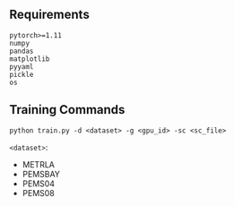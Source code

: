 ## Requirements
```
pytorch>=1.11
numpy
pandas
matplotlib
pyyaml
pickle
os
```
## Training Commands

```
python train.py -d <dataset> -g <gpu_id> -sc <sc_file>
```
`<dataset>`:
- METRLA
- PEMSBAY
- PEMS04
- PEMS08

